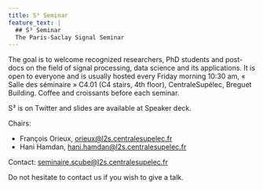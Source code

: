 ```yaml
---
title: S³ Seminar
feature_text: |
  ## S³ Seminar
  The Paris-Saclay Signal Seminar
---
```


The goal is to welcome recognized researchers, PhD students and post-docs on the
field of signal processing, data science and its applications. It is open to
everyone and is usually hosted every Friday morning 10:30 am, « Salle des
séminaire » C4.01 (C4 stairs, 4th floor), CentraleSupélec, Breguet Building.
Coffee and croissants before each seminar.

S³ is on Twitter and slides are available at Speaker deck.

Chairs:

- François Orieux, orieux@l2s.centralesupelec.fr
- Hani Hamdan, hani.hamdan@l2s.centralesupelec.fr

Contact: seminaire.scube@l2s.centralesupelec.fr

Do not hesitate to contact us if you wish to give a talk.
